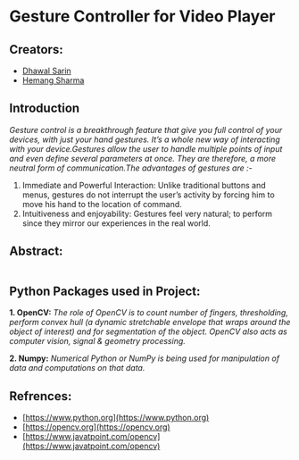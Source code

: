 # **Gesture Controller for Video Player**

## **Creators:**
 - [Dhawal Sarin](https://www.linkedin.com/in/dhawal-sarin-861a3216b/)
 - [Hemang Sharma](https://www.linkedin.com/in/sharmahemang/)
 
## **Introduction**
 *Gesture control is a breakthrough feature that give you full control of your devices, with just your hand gestures. It’s a whole new way of interacting with your device.Gestures allow the user to handle multiple points of input and even define several parameters at once. They are therefore, a more neutral form of communication.The advantages of gestures are :-*
 1. Immediate and Powerful Interaction: Unlike traditional buttons and menus, gestures do not interrupt the user’s activity by forcing him to move his hand to the    location of command.
 2. Intuitiveness and enjoyability: Gestures feel very natural; to perform since they mirror our experiences in the real world.
 
## **Abstract:**

<image>
  
## **Python Packages used in Project:**  

**1. OpenCV:**
  *The role of OpenCV is to count number of fingers, thresholding, perform convex hull (a dynamic stretchable envelope that wraps around the object of interest) and for segmentation of the object. OpenCV also acts as computer vision, signal & geometry processing.*
  
**2. Numpy:**
  *Numerical Python or NumPy is being used for manipulation of data and computations on that data.*
  
## **Refrences:**  
  - [https://www.python.org](https://www.python.org)
  - [https://opencv.org](https://opencv.org)
  - [https://www.javatpoint.com/opencv](https://www.javatpoint.com/opencv)
